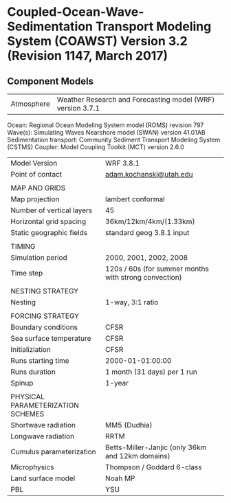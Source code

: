 # Coupled-Ocean-Wave-Sedimentation Transport Modeling System (COAWST) Version 3.2 (Revision 1147, March 2017)

## Component Models

| | |
|:-----|:-----|
|Atmosphere | Weather Research and Forecasting model (WRF) version 3.7.1|
Ocean: Regional Ocean Modeling System model (ROMS) revision 797
Wave(s): Simulating Waves Nearshore model (SWAN) version 41.01AB
Sedimentation transport: Community Sediment Transport Modeling System (CSTMS)
Coupler: Model Coupling Toolkit (MCT) version 2.6.0


| | |
|:-----|:-----|
|Model Version|WRF 3.8.1|
|Point of contact |adam.kochanski@utah.edu|
| | |
| MAP AND GRIDS | |
| Map projection | lambert conformal |
| Number of vertical layers | 45  |
| Horizontal grid spacing | 36km/12km/4km/(1.33km) |
| Static geographic fields | standard geog 3.8.1 input |
| | |
| TIMING | |
| Simulation period | 2000, 2001, 2002, 2008 |
| Time step | 120s / 60s (for summer months with strong convection) |
| | |
| NESTING STRATEGY |  | 
| Nesting | 1-way, 3:1 ratio  |
| | |
| FORCING STRATEGY | |
| Boundary conditions | CFSR |
| Sea surface temperature | CFSR  |
| Initializiation | CFSR | 
| Runs starting time | 2000-01-01:00:00 |
| Runs duration | 1 month (31 days) per 1 run | 
| Spinup | 1-year  |
| | |
| PHYSICAL PARAMETERIZATION SCHEMES | | 
| Shortwave radiation | MM5 (Dudhia)  |
| Longwave radiation | RRTM  |
| Cumulus parameterization | Betts-Miller-Janjic (only 36km and 12km domains) |
| Microphysics | Thompson / Goddard 6-class  | 
| Land surface model | Noah MP  | 
| PBL | YSU  |
